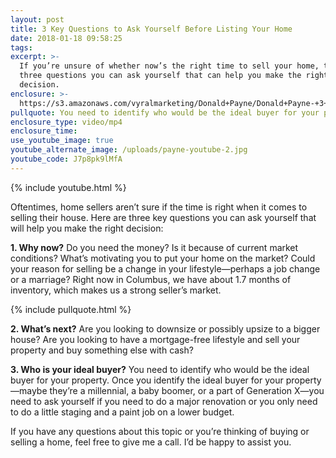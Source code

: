 ```yaml
---
layout: post
title: 3 Key Questions to Ask Yourself Before Listing Your Home
date: 2018-01-18 09:58:25
tags:
excerpt: >-
  If you’re unsure of whether now’s the right time to sell your home, there are
  three questions you can ask yourself that can help you make the right
  decision.
enclosure: >-
  https://s3.amazonaws.com/vyralmarketing/Donald+Payne/Donald+Payne-+3+Key+Questions+to+Ask+Yourself+Before+Listing+Your+Home.mp4
pullquote: You need to identify who would be the ideal buyer for your property.
enclosure_type: video/mp4
enclosure_time:
use_youtube_image: true
youtube_alternate_image: /uploads/payne-youtube-2.jpg
youtube_code: J7p8pk9lMfA
---
```



{% include youtube.html %}

Oftentimes, home sellers aren’t sure if the time is right when it comes to selling their house. Here are three key questions you can ask yourself that will help you make the right decision:

**1. Why now?** Do you need the money? Is it because of current market conditions? What’s motivating you to put your home on the market? Could your reason for selling be a change in your lifestyle—perhaps a job change or a marriage? Right now in Columbus, we have about 1.7 months of inventory, which makes us a strong seller’s market.

{% include pullquote.html %}

**2. What’s next?** Are you looking to downsize or possibly upsize to a bigger house? Are you looking to have a mortgage-free lifestyle and sell your property and buy something else with cash?

**3. Who is your ideal buyer?** You need to identify who would be the ideal buyer for your property. Once you identify the ideal buyer for your property—maybe they’re a millennial, a baby boomer, or a part of Generation X—you need to ask yourself if you need to do a major renovation or you only need to do a little staging and a paint job on a lower budget.

If you have any questions about this topic or you’re thinking of buying or selling a home, feel free to give me a call. I’d be happy to assist you.